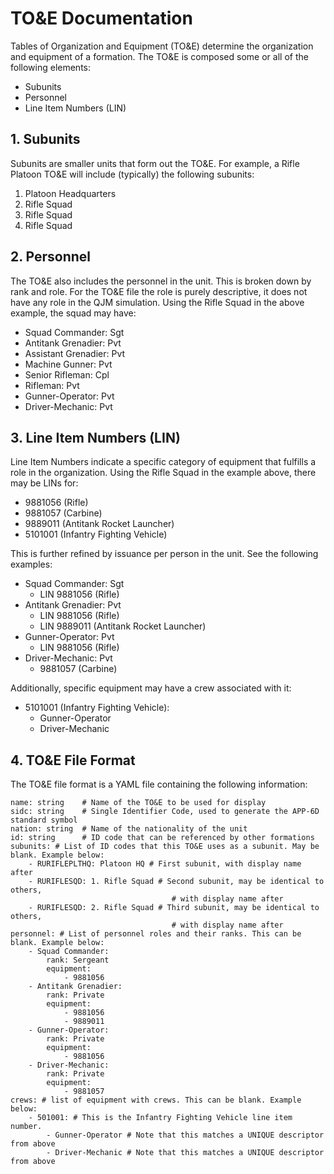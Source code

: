 # TO&E Documentation
Tables of Organization and Equipment (TO&E) determine the organization and equipment of a formation.  The TO&E is composed some or all of the following elements:

 * Subunits
 * Personnel
 * Line Item Numbers (LIN)

## 1. Subunits
Subunits are smaller units that form out the TO&E. For example, a Rifle Platoon TO&E will include (typically) the following subunits:

  1. Platoon Headquarters
  2. Rifle Squad
  3. Rifle Squad
  4. Rifle Squad

## 2. Personnel
The TO&E also includes the personnel in the unit. This is broken down by rank and role. For the TO&E file the role is purely descriptive, it does not have any role in the QJM simulation.  Using the Rifle Squad in the above example, the squad may have:

 * Squad Commander: Sgt
 * Antitank Grenadier: Pvt
 * Assistant Grenadier: Pvt
 * Machine Gunner: Pvt
 * Senior Rifleman: Cpl
 * Rifleman: Pvt
 * Gunner-Operator: Pvt
 * Driver-Mechanic: Pvt

## 3. Line Item Numbers (LIN)
Line Item Numbers indicate a specific category of equipment that fulfills a role in the organization. Using the Rifle Squad in the example above, there may be LINs for:

 * 9881056 (Rifle)
 * 9881057 (Carbine)
 * 9889011 (Antitank Rocket Launcher)
 * 5101001 (Infantry Fighting Vehicle)

This is further refined by issuance per person in the unit.  See the following examples:

 * Squad Commander: Sgt
   * LIN 9881056 (Rifle)
 * Antitank Grenadier: Pvt
   * LIN 9881056 (Rifle)
   * LIN 9889011 (Antitank Rocket Launcher)
 * Gunner-Operator: Pvt
   * LIN 9881056 (Rifle)
 * Driver-Mechanic: Pvt
   * 9881057 (Carbine)

Additionally, specific equipment may have a crew associated with it:
 * 5101001 (Infantry Fighting Vehicle):
   * Gunner-Operator
   * Driver-Mechanic


## 4. TO&E File Format
The TO&E file format is a YAML file containing the following information:
```
name: string    # Name of the TO&E to be used for display
sidc: string    # Single Identifier Code, used to generate the APP-6D standard symbol
nation: string  # Name of the nationality of the unit
id: string      # ID code that can be referenced by other formations
subunits: # List of ID codes that this TO&E uses as a subunit. May be blank. Example below:
    - RURIFLEPLTHQ: Platoon HQ # First subunit, with display name after
    - RURIFLESQD: 1. Rifle Squad # Second subunit, may be identical to others,
                                    # with display name after
    - RURIFLESQD: 2. Rifle Squad # Third subunit, may be identical to others,
                                    # with display name after
personnel: # List of personnel roles and their ranks. This can be blank. Example below:
    - Squad Commander:
        rank: Sergeant
        equipment:
            - 9881056
    - Antitank Grenadier:
        rank: Private
        equipment: 
            - 9881056
            - 9889011
    - Gunner-Operator:
        rank: Private
        equipment:
            - 9881056
    - Driver-Mechanic:
        rank: Private
        equipment:
            - 9881057
crews: # list of equipment with crews. This can be blank. Example below:
    - 501001: # This is the Infantry Fighting Vehicle line item number.
        - Gunner-Operator # Note that this matches a UNIQUE descriptor from above
        - Driver-Mechanic # Note that this matches a UNIQUE descriptor from above

````